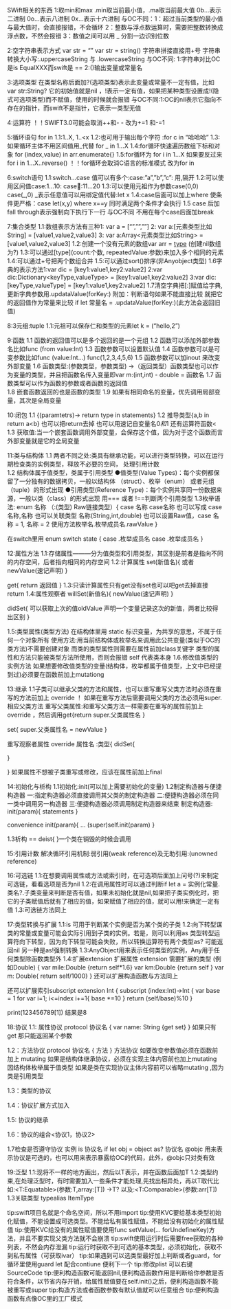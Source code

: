 SWift相关的东西
1:取min和max
.min取当前最小值，.ma取当前最大值
0b…表示二进制
0o...表示八进制
0x…表示十六进制 
与OC不同：1：超过当前类型的最小值与最大值时，会直接报错，不会循环
                 2：整数与浮点数运算时，需要把整数转换成浮点数，不然会报错
                 3：数值之间可以用 _ 分割一边识别位数

2:空字符串表示方式
var str = “”
var str = string()
字符串拼接直接用+号
字符串转换大小写:.uppercaseString 与 .lowercaseString
与OC不同: 1:字符串对比OC是is EqualXXX而swift是 ==
               2:\()输出变量或常量名

3:选项类型
在类型名称后面加?(选项类型)表示此变量或常量不一定有值，比如 var str:String? 它的初始值就是nil ，!表示一定有值，如果把某种类型设置成!(隐式可选项类型)而不赋值，使用的时候就会报错
与OC不同:1:OC的nil表示它指向不存在的指针，而swift不是指针，它表示一类型无值

4:运算符
！！SWIFT3.0可能会取消++和- -  改为+=1 和-=1

5:循环语句 for in
1.1:1..X, 1..<x
1.2:也可用于输出每个字符 :for c in “哈哈哈”
1.3:如果循环主体不用区间值用_代替 for _ in 1…X
1.4:for循环快速遍历数组下标和对象 for (index,value) in arr.enumerate{}
1.5:for循环为 for i in 1…X 如果要反过来 for i in 1…X..reverse()
！！for循环会取消C语言的标准模式 改为for in


6:switch语句
1.1:switch…case 值可以有多个:case:”a”,”b”,”c”: 用,隔开
1.2:可以使用区间值case:1...10: case:11…20
1.3:可以使用元祖作为参数case(0,0) case(_,0)  _表示任意值可以用绑定值代替:let x
1.4:case后面可以加上where 使条件更严格：case let(x,y) where x==y 同时满足两个条件才会执行
1.5 case 后加fall through表示强制向下执行下一行
与OC不同 不用在每个case后面加break

7:集合类型
1.1:数组表示方法有三种1: var a = [“”,””,””]
                           2: var a:[元素类型比如String] = [value1,value2,value3]
                           3: var a:Array<元素类型比如String> =  [value1,value2,value3]
1.2:创建一个没有元素的数组var arr = [type]() (创建nil数组为?)
1.3:可以通过[type](count:个数, repeatedValue:参数)来加入多个相同的元素
1.4:可以通过+号把两个数组合并
1.5:可以通过sort()排序(非Anyobject类型)
1.6字典的表示方法1:var dic = [key1:value1,key2:value2]
                         2:var dic:Dictionary<keyType,valueType> = [key1:value1,key2:value2] 
	                  3:var dic:[keyType,valueType] = [key1:value1,key2:value2] 
1.7清空字典把[:]赋值给字典,更新字典参数用.updataValue(forKey:)
附加：判断语句如果不能直接比较 就把它的返回值作为常量来比较
if let 常量名 =  .updataValue(forKey:)(此方法会返回旧值)


8:3元组:tuple 
1.1:元祖可以保存仁和类型的元素let k = (“hello,2”) 

9:函数
1.1 函数的返回值可以是多个返回的是一个元组
1.2 函数可以添加外部参数名比如func (from value:Int)
1.3 函数参数可以设置默认值
1.4 函数参数可以是可变参数比如func (value:Int…)
						 func(1,2,3,4,5,6)
1.5 函数参数可以加inout 来改变外部变量
1.6 函数类型:(参数类型，参数类型) ->（返回类型）函数类型也可以作为变量的类型，并且把函数名传入变量即var m:(int,int) - double = 函数名
1.7 函数类型可以作为函数的参数或者函数的返回值   
1.8 嵌套函数返回的也是函数的类型
1.9 如果有相同命名的变量，优先调用局部变量，其次是全局变量                                                                                                                                                                                                                                                                                                                                                                                                                                                                                                                                                                                                                                                                                                                                                                                                                 


10:闭包
1.1 {(paramtetrs)->  return type in statements}
1.2 推导类型{a,b in return a<b} 也可以把return去掉 也可以用速记自变量名$0和$1 还有运算符函数<
1.3 获取值:当一个嵌套函数调用外部变量，会保存这个值，因为对于这个函数而言外部变量就是它的全局变量


11:类与结构体
1.1 两者不同之处:类具有继承功能，可以进行类型转换，可以在运行期检查类的实例类型，释放不必要的空间， 处理引用计数                                                                                                                                                                                                                                                                                                                                                                   
1.2 结构体属于值类型，类属于引用类型
●值类型(Value Types)：每个实例都保留了一分独有的数据拷贝，一般以结构体 （struct）、枚举（enum） 或者元组（tuple）的形式出现
●引用类型(Reference Type)：每个实例共享同一份数据来源，一般以类（class）的形式出现
用=== 或者 !==判断两个引用类型
1.3枚举语法: enum 名称 （:(类型) Raw链接类型）{
case 名称
case名称
也可以写成 case 名称,名称
也可以关联类型 名称(String,int,double)
也可以设置Raw值，case 名称 = 1, 名称 = 2 使用方法枚举名.枚举成员名.rawValue
}

在switch里用 enum  switch state {
case .枚举成员名
case .枚举成员名
}

12:属性方法
1.1:存储属性———分为值类型和引用类型，其区别是前者是指向不同的内存空间，后者指向相同的内存空间
1.2:计算属性 
set(新值名){
或者newValue(速记声明)
} 

get{
return 返回值
}
1.3:只读计算属性只有get没有set也可以吧get去掉直接return
1.4:属性观察者
willSet(新值名){
newValue(速记声明)
}

didSet{
可以获取上次的值oldValue 声明一个变量记录这次的新值，两者比较得出区别
}

1.5:类型属性(类型方法)
在结构体里用 static 标识变量，为共享的意思，不属于任何一个对象所有
使用方法:用当前结构体或枚举名来调用此公共变量(类似于OC的类方法)不需要创建对象
而类的类型属性则需要在属性前加class关键字
类型的属性和方法只能被类型方法所使用，否则会报错
self 代表类本身
1.6.修改值类型的实例方法
如果想要修改值类型的变量(结构体，枚举都属于值类型，上文中已经提到过)必须要在函数前加上mutationg

13:继承
1.1子类可以继承父类的方法和属性，也可以重写重写父类方法时必须在重写的方法前加上 override ！
如果在重写方法后需要调用父类的方法必须用super.相应父类方法
重写父类属性:和重写父类方法一样需要在重写的属性前加上override ，然后调用get{return super.父类属性名 
 }

set{
super.父类属性名 = newValue
}

重写观察者属性
override 属性名 :类型{
didSet{

}

}
如果属性不想被子类重写或修改，应该在属性前加上final 


14:初始化与析构
1.1初始化:init(可以加上需要初始化的变量)
1.2制定构造器与便捷构造器
一:指定构造器必须直接调用其父类的制定构造器
二:便捷构造器必须在同一类中调用另一构造器
三:便捷构造器必须调用制定构造器来结束
制定构造器: init(param){
statements
}

convenience init(param){
…
(super)self.init(param)
}

1.3析构 == deist{ }一个类在销毁的时候会调用 


15:引用计数
解决循环引用机制:弱引用(weak reference)及无助引用:(unowned reference)


16:可选链
1.1:在想要调用属性或方法或索引时，在可选项后面加上问号(?)来制定可选链，看看选项是否为nil
1.2:在调用属性时可以通过判断if let a = 实例化常量.类名?.子类变量来判断是否有值，如果未初始化就是nil,如果把子类实例化时，把它的子类赋值后就有了相应的值，如果赋值了相应的值，就可以用!来确定一定有值
1.3:可选链方法同上

17:类型转换与扩展
1.1:is 可用于判断某个实例是否为某个类的子类
1.2:向下转型谋类的常量或变量可能会实际引用到子类的实例。若是，则可以利用as 类型转型运算符向下转型，因为向下转型可能会失败，所以转换运算符有两个类型as? 可能返回nil 另一种是as!强制转换
1.3:AnyObject用来表示任何类型的实例，Any用于任何类型除函数类型外
1.4:扩展extension 
 扩展属性
extension 需要扩展的类型 (例如Double) {
 var mile:Double {return self*1.6}
 var km:Double {return self }
 var m: Double{ return self/1000}
}
还可以扩展构造函数与方法同上

还可以扩展索引subscript 
extension Int {
subscript (index:Int)->Int {
var base = 1
for var i=1; i<=index i+=1{
base *=10
}
return (self/base)%10
}

print(123456789[1]) 结果是8

18:协议 
1.1: 属性协议
protocol 协议名 {
 var name: String {get set}
}
如果只有get 那只能返回某个参数

1.2：方法协议
protocol 协议名 {
 方法 
}
方法协议 如要改变参数值必须在函数前加上 mutating
如果是结构体继承协议，必须在实现主体内容前也加上mutating  因结构体枚举属于值类型
如果是类在实现协议主体内容前可以省略mutating ,因为类是引用类型

1.3：类型的协议

1.4：协议扩展方式加入

1.5: 协议的继承

1.6：协议的组合<协议1，协议2>

1.7检查是否遵守协议
实例 is 协议名
if let obj = object as? 协议名
@objc 用来表示协议是可选的，也可以用来表示暴露给OC的代码，此外，@objc只对类有效 

19:泛型
1.1:现将不一样的地方画出，然后以T表示，并在函数后面加T
1.2:类型约束,在处理泛型时，有时需要加入一些条件才能处理,先找出相异处，再以T取代比如:<T:Equatable>(参数:T,array:[T]) ->T?
以及:<T:Comparable>(参数:arr[T])
1.3关联类型 typealias ItemType 



tip:swift项目名就是个命名空间，所以不用import
tip:使用KVC要给基本类型初始化赋值，不能设置成可选类型。不能给私有属性赋值，不能给没有初始化的属性赋值
tip:使用KVC给没有的属性赋值要使用func setValue(… forUndefineKey)方法，并且不要实现父类方法就不会崩溃
tip:swift使用运行时后需要free获取的各种列表，不然会内存泄漏
tip:运行时获取不到可选的基本类型，必须初始化，获取不到私有属性（可获取ivar）
tip:如果遇到可以选类型最好加上判断或者guard，for循环里使用guard let 配合contiune 便利下一个
tip:修改plist 可以右键 SourceCode 
tip:便利构造函数可能返回nil,便利构造函数作用是判断给你参数是否符合条件，以节省内存开销，给属性赋值要在self.init()之后，便利构造函数不能被重写或super
tip:构造方法或者函数参数有默认值就可以任意组合
tip:便利构造函数有点像OC里的工厂模式
